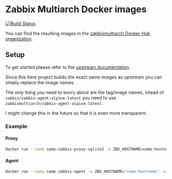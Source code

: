 # Zabbix Multiarch Docker images

[![Build Status](https://travis-ci.com/pschmitt/zabbix-docker-multiarch.svg?branch=master)](https://travis-ci.com/pschmitt/zabbix-docker-multiarch)

You can find the resulting images in the [zabbixmultiarch Docker Hub organization](https://hub.docker.com/u/zabbixmultiarch).

## Setup

To get started please refer to the [upstream documentation](https://www.zabbix.com/container_images).

Since this here project builds the exact same images as upstream you can simply replace the image names.

The only thing you need to worry about are the tag/image names, intead of `zabbix/zabbix-agent:alpine-latest` you need to use `zabbixmultiarch/zabbix-agent-alpine:latest`.

I might change this in the future so that it is even more transparent.

### Example

#### Proxy

```bash
docker run --name some-zabbix-proxy-sqlite3 -e ZBX_HOSTNAME=some-hostname -e ZBX_SERVER_HOST=some-zabbix-server -d zabbixmultiarch/zabbix-proxy-sqlite3-alpine:tag
```

#### Agent

```bash
docker run --name some-zabbix-agent -e ZBX_HOSTNAME="some-hostname" -e ZBX_SERVER_HOST="some-zabbix-server" -d zabbixmultiarch/zabbix-agent-alpine:tag
```
